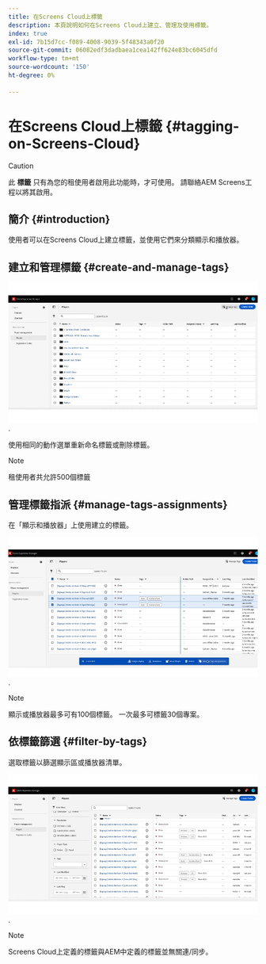 ```yaml
---
title: 在Screens Cloud上標籤
description: 本頁說明如何在Screens Cloud上建立、管理及使用標籤。
index: true
exl-id: 7b15d7cc-f089-4008-9039-5f48343a0f20
source-git-commit: 06082edf3dadbaea1cea142ff624e83bc6045dfd
workflow-type: tm+mt
source-wordcount: '150'
ht-degree: 0%

---
```


# 在Screens Cloud上標籤 {#tagging-on-Screens-Cloud}

>[!CAUTION]
>
>此 **標籤** 只有為您的租使用者啟用此功能時，才可使用。 請聯絡AEM Screens工程以將其啟用。

## 簡介 {#introduction}

使用者可以在Screens Cloud上建立標籤，並使用它們來分類顯示和播放器。

## 建立和管理標籤 {#create-and-manage-tags}

![建立標籤](assets/tagging/create-tag.gif).

使用相同的動作選單重新命名標籤或刪除標籤。

>[!NOTE]
> 
> 租使用者共允許500個標籤

## 管理標籤指派 {#manage-tags-assignments}

在「顯示和播放器」上使用建立的標籤。

![管理標籤指派](assets/tagging/assign-tags-to-players.gif).

>[!NOTE]
> 
> 顯示或播放器最多可有100個標籤。
> 一次最多可標籤30個專案。

## 依標籤篩選 {#filter-by-tags}

選取標籤以篩選顯示區或播放器清單。

![依標籤篩選](assets/tagging/filter-by-tags.gif).

>[!NOTE]
> 
> Screens Cloud上定義的標籤與AEM中定義的標籤並無關連/同步。
> 
